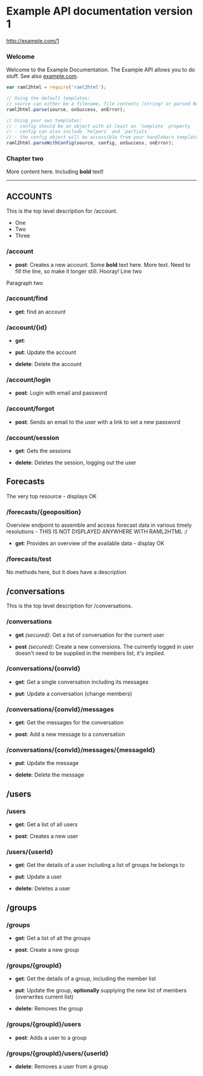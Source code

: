 # Example API documentation version 1
http://example.com/1

### Welcome
Welcome to the Example Documentation. The Example API allows you
to do stuff. See also [example.com](https://www.example.com).

```javascript
var raml2html = require('raml2html');

// Using the default templates:
// source can either be a filename, file contents (string) or parsed RAML object
raml2html.parse(source, onSuccess, onError);

// Using your own templates:
// - config should be an object with at least an `template` property
// - config can also include `helpers` and `partials`
// - the config object will be accessible from your handlebars templates
raml2html.parseWithConfig(source, config, onSuccess, onError);
```

### Chapter two
More content here. Including **bold** text!

---

## ACCOUNTS
This is the top level description for /account.
* One
* Two
* Three

### /account

* **post**: Creates a new account. Some **bold** text here. More text. Need to fill the line, so make it longer still. Hooray!
Line two

Paragraph two

### /account/find

* **get**: find an account

### /account/{id}

* **get**: 

* **put**: Update the account

* **delete**: Delete the account

### /account/login

* **post**: Login with email and password

### /account/forgot

* **post**: Sends an email to the user with a link to set a new password

### /account/session

* **get**: Gets the sessions

* **delete**: Deletes the session, logging out the user

## Forecasts
The very top resource - displays OK

### /forecasts/{geoposition}
Overview endpoint to assemble and access forecast data in various timely resolutions - THIS IS NOT DISPLAYED ANYWHERE WITH RAML2HTML :/

* **get**: Provides an overview of the available data - display OK

### /forecasts/test
No methods here, but it does have a description

## /conversations
This is the top level description for /conversations.

### /conversations

* **get** *(secured)*: Get a list of conversation for the current user

* **post** *(secured)*: Create a new conversions. The currently logged in user doesn't need to be supplied in the members list, it's implied.

### /conversations/{convId}

* **get**: Get a single conversation including its messages

* **put**: Update a conversation (change members)

### /conversations/{convId}/messages

* **get**: Get the messages for the conversation

* **post**: Add a new message to a conversation

### /conversations/{convId}/messages/{messageId}

* **put**: Update the message

* **delete**: Delete the message

## /users

### /users

* **get**: Get a list of all users

* **post**: Creates a new user

### /users/{userId}

* **get**: Get the details of a user including a list of groups he belongs to

* **put**: Update a user

* **delete**: Deletes a user

## /groups

### /groups

* **get**: Get a list of all the groups

* **post**: Create a new group

### /groups/{groupId}

* **get**: Get the details of a group, including the member list

* **put**: Update the group, **optionally** supplying the new list of members (overwrites current list)

* **delete**: Removes the group

### /groups/{groupId}/users

* **post**: Adds a user to a group

### /groups/{groupId}/users/{userId}

* **delete**: Removes a user from a group


